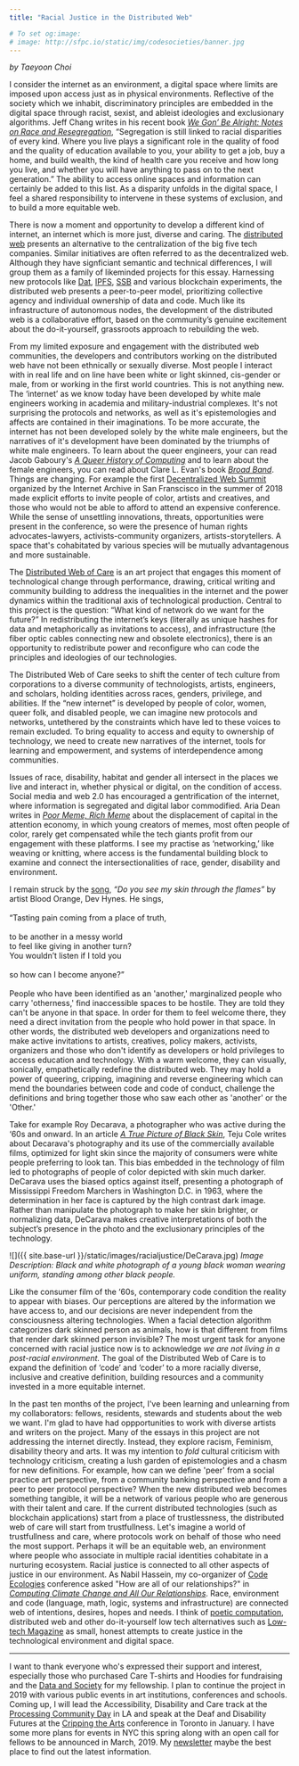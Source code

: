 ```yaml
---
title: "Racial Justice in the Distributed Web"

# To set og:image:
# image: http://sfpc.io/static/img/codesocieties/banner.jpg
---
```


*by Taeyoon Choi*

I consider the internet as an environment, a digital space where limits are imposed upon access just as in physical environments. Reflective of the society which we inhabit, discriminatory principles are embedded in the digital space through racist, sexist, and ableist ideologies and exclusionary algorithms. Jeff Chang writes in his recent book *[We Gon’ Be Alright: Notes on Race and Resegregation](http://bealright.net/)*, “Segregation is still linked to racial disparities of every kind. Where you live plays a significant role in the quality of food and the quality of education available to you, your ability to get a job, buy a home, and build wealth, the kind of health care you receive and how long you live, and whether you will have anything to pass on to the next generation.” The ability to access online spaces and information can certainly be added to this list. As a disparity unfolds in the digital space, I feel a shared responsibility to intervene in these systems of exclusion, and to build a more equitable web. 

There is now a moment and opportunity to develop a different kind of internet, an internet which is more just, diverse and caring. The [distributed web](https://hacks.mozilla.org/2018/07/introducing-the-d-web/) presents an alternative to the centralization of the big five tech companies. Similar initiatives are often referred to as the decentralized web. Although they have signficiant semantic and technical differences, I will group them as a family of likeminded projects for this essay. Harnessing new protocols like [Dat](https://datproject.org), [IPFS](https://ipfs.io/), [SSB](https://www.scuttlebutt.nz/) and various blockchain experiments, the distributed web presents a peer-to-peer model, prioritizing collective agency and individual ownership of data and code. Much like its infrastructure of autonomous nodes, the development of the distributed web is a collaborative effort, based on the community’s genuine excitement about the do-it-yourself, grassroots approach to rebuilding the web.

From my limited exposure and engagement with the distributed web communities, the developers and contributors working on the distributed web have not been ethnically or sexually diverse. Most people I interact with in real life and on line have been white or light skinned, cis-gender or male, from or working in the first world countries. This is not anything new. The ‘internet’ as we know today have been developed by white male engineers working in academia and military-industrial complexes. It's not surprising the protocols and networks, as well as it's epistemologies and affects are contained in their imaginations. To be more accurate, the internet has not been developed solely by the white male engineers, but the narratives of it's development have been dominated by the triumphs of white male engineers. To learn about the queer engineers, your can read Jacob Gaboury's *[A Queer History of Computing](http://rhizome.org/editorial/2013/feb/19/queer-computing-1/)* and to learn about the female engineers, you can read about Clare L. Evan's book *[Broad Band](https://www.penguinrandomhouse.com/books/545427/broad-band-by-claire-l-evans/9780735211759/)*. Things are changing. For example the first [Decentralized Web Summit](decentralizedweb.net) organized by the Internet Archive in San Franscisco in the summer of 2018 made explicit efforts to invite people of color, artists and creatives, and those who would not be able to afford to attend an expensive conference. While the sense of unsettling innovations, threats, opportunities were present in the conference, so were the presence of human rights advocates-lawyers, activists-community organizers, artists-storytellers. A space that's cohabitated by various species will be mutually advantagenous and more sustainable.  

The [Distributed Web of Care](https://distributedwed.care/) is an art project that engages this moment of technological change through performance, drawing, critical writing and community building to address the inequalities in the internet and the power dynamics within the traditional axis of technological production. Central to this project is the question: “What kind of network do we want for the future?” In redistributing the internet’s keys (literally as unique hashes for data and metaphorically as invitations to access), and infrastructure (the fiber optic cables connecting new and obsolete electronics), there is an opportunity to redistribute power and reconfigure who can code the principles and ideologies of our technologies. 

The Distributed Web of Care seeks to shift the center of tech culture from corporations to a diverse community of technologists, artists, engineers, and scholars, holding identities across races, genders, privilege, and abilities. If the “new internet” is developed by people of color, women, queer folk, and disabled people, we can imagine new protocols and networks, untethered by the constraints which have led to these voices to remain excluded. To bring equality to access and equity to ownership of technology, we need to create new narratives of the internet, tools for learning and empowerment, and systems of interdependence among communities. 

Issues of race, disability, habitat and gender all intersect in the places we live and interact in, whether physical or digital, on the condition of access. Social media and web 2.0 has encouraged a gentrification of the internet, where information is segregated and digital labor commodified. Aria Dean writes in *[Poor Meme, Rich Meme](https://reallifemag.com/poor-meme-rich-meme/)* about the displacement of capital in the attention economy, in which young creators of memes, most often people of color, rarely get compensated while the tech giants profit from our engagement with these platforms. I see my practise as ‘networking,’ like weaving or knitting, where access is the fundamental building block to examine and connect the intersectionalities of race, gender, disability and environment. 

I remain struck by the [song](https://soundcloud.com/bloodorange/do-you-see-my-skin-through-the-flames), *“Do you see my skin through the flames”* by artist Blood Orange, Dev Hynes. He sings,
<br>
<br>
“Tasting pain coming from a place of truth,
<br>
<br>
to be another in a messy world
<br>
to feel like giving in another turn?
<br> 
You wouldn’t listen if I told you
<br>
<br>
so how can I become anyone?” 
<br>
<br>
People who have been identified as an 'another,' marginalized people who carry 'otherness,' find inaccessible spaces to be hostile. They are told they can't be anyone in that space. In order for them to feel welcome there, they need a direct invitation from the people who hold power in that space. In other words, the distributed web developers and organizations need to make active invitations to artists, creatives, policy makers, activists, organizers and those who don't identify as developers or hold privileges to access education and technology. With a warm welcome, they can visually, sonically, empathetically redefine the distributed web. They may hold a power of queering, cripping, imagining and reverse engineering which can mend the boundaries between code and code of conduct, challenge the definitions and bring together those who saw each other as 'another' or the 'Other.'

Take for example Roy Decarava, a photographer who was active during the ‘60s and onward. In an article [*A True Picture of Black Skin*](https://www.nytimes.com/2015/02/22/magazine/a-true-picture-of-black-skin.html), Teju Cole writes about Decarava's photography and its use of the commercially available films, optimized for light skin since the majority of consumers were white people preferring to look tan. This bias embedded in the technology of film led to photographs of people of color depicted with skin much darker. DeCarava uses the biased optics against itself, presenting a photograph of Mississippi Freedom Marchers in Washington D.C. in 1963, where the determination in her face is captured by the high contrast dark image. Rather than manipulate the photograph to make her skin brighter, or normalizing data, DeCarava makes creative interpretations of both the subject’s presence in the photo and the exclusionary principles of the technology.

![]({{ site.base-url }}/static/images/racialjustice/DeCarava.jpg)
*Image Description: Black and white photograph of a young black woman wearing uniform, standing among other black people.*

Like the consumer film of the ‘60s, contemporary code condition the reality to appear with biases. Our perceptions are altered by the information we have access to, and our decisions are never independent from the consciousness altering technologies. When a facial detection algorithm categorizes dark skinned person as animals, how is that different from films that render dark skinned person invisible? The most urgent task for anyone concerned with racial justice now is to acknowledge *we are not living in a post-racial environment.* The goal of the Distributed Web of Care is to expand the definition of ‘code’ and ‘coder’ to a more racially diverse, inclusive and creative definition, building resources and a community invested in a more equitable internet.

In the past ten months of the project, I've been learning and unlearning from my collaborators: fellows, residents, stewards and students about the web we want. I'm glad to have had oppportunities to work with diverse artists and writers on the project. Many of the essays in this project are not addressing the internet directly. Instead, they explore racism, Feminism, disability theory and arts. It was my intention to *fold* cultural criticism with technology criticism, creating a lush garden of epistemologies and a chasm for new definitions. For example, how can we define 'peer' from a social practice art perspective, from a community banking perspective and from a peer to peer protocol perspective? When the new distributed web becomes something tangible, it will be a network of various people who are generous with their talent and care. If the current distributed technologies (such as blockchain applications) start from a place of trustlessness, the distributed web of care will start from trustfullness. Let's imagine a world of trustfullness and care, where protocols work on behalf of those who need the most support. Perhaps it will be an equitable web, an environment where people who associate in multiple racial identities cohabitate in a nurturing ecosystem. Racial justice is connected to all other aspects of justice in our environment. As Nabil Hassein, my co-organizer of [Code Ecologies](http://sfpc.io/codeecologies) conference asked "How are all of our relationships?" in *[Computing Climate Change and All Our Relationships](https://www.deconstructconf.com/2018/nabil-hassein-computing-climate-change-and-all-our-relationships)*. Race, environment and code (language, math, logic, systems and infrastructure) are connected web of intentions, desires, hopes and needs.  I think of [poetic computation](http://poeticcomputation.info), distributed web and other do-it-yourself low tech alternatives such as [Low-tech Magazine](https://solar.lowtechmagazine.com/about.html) as small, honest attempts to create justice in the technological environment and digital space. 


------------------------------------------------
I want to thank everyone who's expressed their support and interest, especially those who purchased Care T-shirts and Hoodies for fundraising and the [Data and Society](http://datasociety.org) for my fellowship. I plan to continue the project in 2019 with various public events in art institutions, conferences and schools. Coming up, I will lead the Accessibility, Disability and Care track at the [Processing Community Day](https://day.processing.org/pcd-la-tracks.html) in LA and speak at the Deaf and Disability Futures at the [Cripping the Arts](http://tangledarts.org/events/cripping-the-arts-2019/) conference in Toronto in January. I have some more plans for events in NYC this spring along with an open call for fellows to be announced in March, 2019. My [newsletter](https://tinyletter.com/tchoi8) maybe the best place to find out the latest information.
